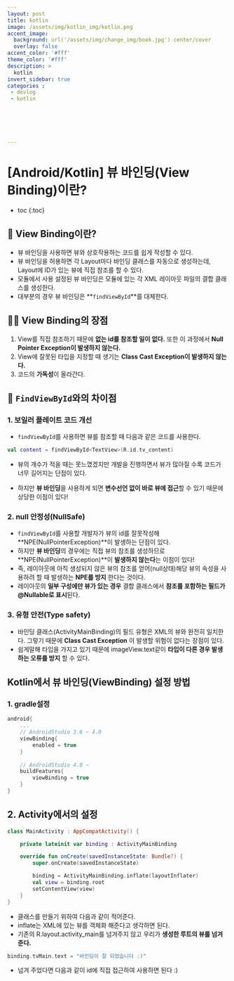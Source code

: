 ```yaml
---
layout: post
title: kotlin
image: /assets/img/kotlin_img/kotlin.png
accent_image: 
  background: url('/assets/img/change_img/book.jpg') center/cover
  overlay: false
accent_color: '#fff'
theme_color: '#fff'
description: >
  kotlin
invert_sidebar: true
categories :
 - devlog	
 - kotlin






---
```


# [Android/Kotlin] 뷰 바인딩(View Binding)이란?



* toc
{:toc}






## 📌 View Binding이란?

- 뷰 바인딩을 사용하면 뷰와 상호작용하는 코드를 쉽게 작성할 수 있다. 
- 뷰 바인딩을 허용하면 각 Layout마다 바인딩 클래스를 자동으로 생성하는데, Layout에 ID가 있는 뷰에 직접 참조를 할 수 있다. 
- 모듈에서 사용 설정된 뷰 바인딩은 모듈에 있는 각 XML 레이아웃 파일의 결합 클래스를 생성한다.
- 대부분의 경우 뷰 바인딩은 **`findViewById`**를 대체한다.



## 👍🏻 View Binding의 장점

1. View를 직접 참조하기 때문에 **없는 id를 참조할 일이 없다.** 또한 이 과정에서 **Null Pointer Exception이 발생하지 않는다.**
2. View에 잘못된 타입을 지정할 때 생기는 **Class Cast Exception이 발생하지 않는다.**
3. 코드의 **가독성**이 올라간다.



## 🤔 `FindViewById`와의 차이점

### 1. 보일러 플레이트 코드 개선

- `findViewById`를 사용하면 뷰를 참조할 때 다음과 같은 코드를 사용한다.

```kotlin
val content = findViewById<TextView>(R.id.tv_content)
```

- 뷰의 개수가 적을 때는 못느꼈겠지만 개발을 진행하면서 뷰가 많아질 수록 코드가 너무 길어지는 단점이 있다.

- 하지만 **뷰 바인딩**을 사용하게 되면 **변수선언 없이 바로 뷰에 접근**할 수 있기 때문에 상당한 이점이 있다!

### 2. null 안정성(NullSafe)

- `findViewById`를 사용할 개발자가 뷰의 id를 잘못작성해 **NPE(NullPointerException)**이 발생하는 단점이 있다.
- 하지만 **뷰 바인딩**의 경우에는 직접 뷰의 참조를 생성하므로  **NPE(NullPointerException)**이 **발생하지 않는다**는 이점이 있다! 
- 즉, 레이아웃에 아직 생성되지 않은 뷰의 참조를 얻어(null상태)해당 뷰의 속성을 사용하려 할 때 발생하는 **NPE를 방지** 한다는 것이다.
- 레이아웃의 **일부 구성에만 뷰가 있는 경우** 결합 클래스에서 **참조를 포함하는 필드가@Nullable로 표시**된다.

### 3. 유형 안전(Type safety)

- 바인딩 클래스(ActivityMainBinding)의 필드 유형은 XML의 뷰와 완전히 일치한다. 그렇기 때문에 **Class Cast Exception** 이 발생할 위험이 없다는 장점이 있다.
- 쉽게말해 타입을 가지고 있기 때문에 imageView.text같이 **타입이 다른 경우 발생하는  오류를 방지** 할 수 있다.





## Kotlin에서 뷰 바인딩(ViewBinding) 설정 방법

### 1. gradle설정

```kotlin
android{
	...
    // AndroidStudio 3.6 ~ 4.0
    viewBinding{
    	enabled = true
    }
    
    // AndroidStudio 4.0 ~
    buildFeatures{
    	viewBinding = true
    }
}
```



## 2. Activity에서의 설정

```kotlin
class MainActivity : AppCompatActivity() {

    private lateinit var binding : ActivityMainBinding

    override fun onCreate(savedInstanceState: Bundle?) {
        super.onCreate(savedInstanceState)

        binding = ActivityMainBinding.inflate(layoutInflater)
        val view = binding.root
        setContentView(view)
    }
}
```

- 클래스를 만들기 위하여 다음과 같이 적어준다.
- inflate는 XML에 있는 뷰를 객체화 해준다고 생각하면 된다. 
- 기존의 R.layout.activity_main를 넘겨주지 않고 우리가 **생성한 루트의 뷰를 넘겨준다.**

```kotlin
binding.tvMain.text = "바인딩이 잘 되었습니다 :)"
```

- 넘겨 주었다면 다음과 같이 id에 직접 접근하여 사용하면 된다 :)